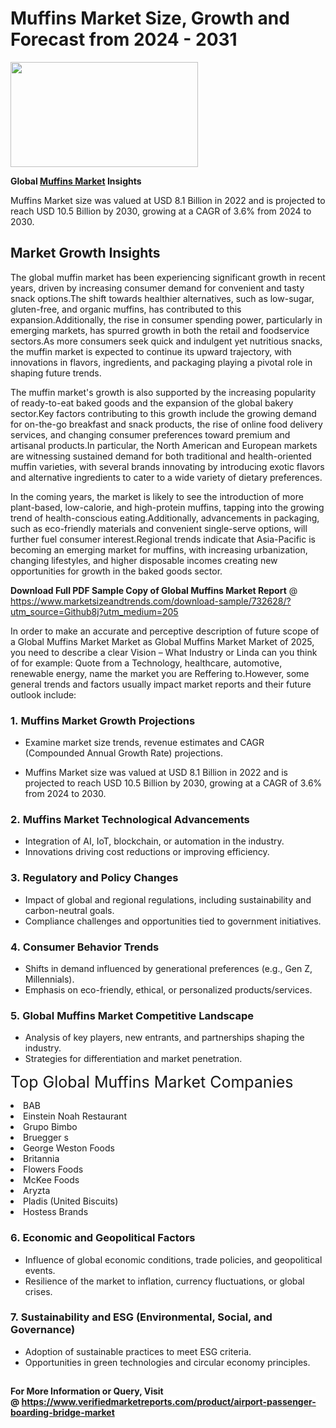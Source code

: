 <H1>Muffins Market Size, Growth and Forecast from 2024 - 2031</H1><img class="aligncenter size-medium wp-image-584254" src="https://thirdeyenews.in/wp-content/uploads/2024/09/Global-Market-Research-300x168.jpeg" alt="" width="300" height="168" /><p><strong>Global&nbsp;<a href="https://www.marketsizeandtrends.com/download-sample/732628/?utm_source=Github8j?utm_medium=205">Muffins Market</a> Insights</strong></p><p>Muffins Market size was valued at USD 8.1 Billion in 2022 and is projected to reach USD 10.5 Billion by 2030, growing at a CAGR of 3.6% from 2024 to 2030.</p><p><h2>Market Growth Insights</h2> <p>The global muffin market has been experiencing significant growth in recent years, driven by increasing consumer demand for convenient and tasty snack options.The shift towards healthier alternatives, such as low-sugar, gluten-free, and organic muffins, has contributed to this expansion.Additionally, the rise in consumer spending power, particularly in emerging markets, has spurred growth in both the retail and foodservice sectors.As more consumers seek quick and indulgent yet nutritious snacks, the muffin market is expected to continue its upward trajectory, with innovations in flavors, ingredients, and packaging playing a pivotal role in shaping future trends.</p> <p>The muffin market's growth is also supported by the increasing popularity of ready-to-eat baked goods and the expansion of the global bakery sector.Key factors contributing to this growth include the growing demand for on-the-go breakfast and snack products, the rise of online food delivery services, and changing consumer preferences toward premium and artisanal products.In particular, the North American and European markets are witnessing sustained demand for both traditional and health-oriented muffin varieties, with several brands innovating by introducing exotic flavors and alternative ingredients to cater to a wide variety of dietary preferences.</p> <p>In the coming years, the market is likely to see the introduction of more plant-based, low-calorie, and high-protein muffins, tapping into the growing trend of health-conscious eating.Additionally, advancements in packaging, such as eco-friendly materials and convenient single-serve options, will further fuel consumer interest.Regional trends indicate that Asia-Pacific is becoming an emerging market for muffins, with increasing urbanization, changing lifestyles, and higher disposable incomes creating new opportunities for growth in the baked goods sector.</p> <p><span class=""><strong>Download Full PDF Sample Copy of Global Muffins Market Report</strong> @ <a href="https://www.marketsizeandtrends.com/download-sample/732628/?utm_source=Github8j?utm_medium=205" target="_blank">https://www.marketsizeandtrends.com/download-sample/732628/?utm_source=Github8j?utm_medium=205</a></span></p><p>In order to make an accurate and perceptive description of future scope of a Global&nbsp;Muffins Market Market as Global&nbsp;Muffins Market Market of 2025, you need to describe a clear Vision &ndash; What Industry or Linda can you think of for example: Quote from a Technology, healthcare, automotive, renewable energy, name the market you are Reffering to.However, some general trends and factors usually impact market reports and their future outlook include:</p><h3>1.&nbsp;<strong>Muffins Market Growth Projections</strong></h3><ul><li>Examine market size trends, revenue estimates and CAGR (Compounded Annual Growth Rate) projections.</li><li><p>Muffins Market size was valued at USD 8.1 Billion in 2022 and is projected to reach USD 10.5 Billion by 2030, growing at a CAGR of 3.6% from 2024 to 2030.</p></li></ul><h3>2.&nbsp;<strong>Muffins Market Technological Advancements</strong></h3><ul><li>Integration of AI, IoT, blockchain, or automation in the industry.</li><li>Innovations driving cost reductions or improving efficiency.</li></ul><h3>3.&nbsp;<strong>Regulatory and Policy Changes</strong></h3><ul><li>Impact of global and regional regulations, including sustainability and carbon-neutral goals.</li><li>Compliance challenges and opportunities tied to government initiatives.</li></ul><h3>4.&nbsp;<strong>Consumer Behavior Trends</strong></h3><ul><li>Shifts in demand influenced by generational preferences (e.g., Gen Z, Millennials).</li><li>Emphasis on eco-friendly, ethical, or personalized products/services.</li></ul><h3>5.&nbsp;<strong>Global Muffins Market Competitive Landscape</strong></h3><ul><li>Analysis of key players, new entrants, and partnerships shaping the industry.</li><li>Strategies for differentiation and market penetration.</li></ul><p data-pm-slice="1 1 []"><span style="color: inherit; font-family: inherit; font-size: 25px;">Top Global Muffins Market Companies</span></p><div class="" data-test-id=""><p><li>BAB</li><li> Einstein Noah Restaurant</li><li> Grupo Bimbo</li><li> Bruegger s</li><li> George Weston Foods</li><li> Britannia</li><li> Flowers Foods</li><li> McKee Foods</li><li> Aryzta</li><li> Pladis (United Biscuits)</li><li> Hostess Brands</li></p></div><h3>6.&nbsp;<strong>Economic and Geopolitical Factors</strong></h3><ul><li>Influence of global economic conditions, trade policies, and geopolitical events.</li><li>Resilience of the market to inflation, currency fluctuations, or global crises.</li></ul><h3>7.&nbsp;<strong>Sustainability and ESG (Environmental, Social, and Governance)</strong></h3><ul><li>Adoption of sustainable practices to meet ESG criteria.</li><li>Opportunities in green technologies and circular economy principles.</li></ul><h2><strong style="font-size: 14px;">For More Information or Query, Visit @&nbsp;</strong><a style="background-color: #ffffff; font-size: 14px;" href="https://www.marketsizeandtrends.com/report/muffins-market/" target="_blank">https://www.verifiedmarketreports.com/product/airport-passenger-boarding-bridge-market</a></h2>